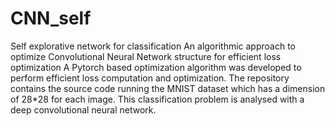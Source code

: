 # CNN_self
Self explorative network for classification
An algorithmic approach to optimize Convolutional Neural Network structure for efficient loss optimization
A Pytorch based optimization algorithm was developed to perform efficient loss computation and optimization. The repository contains the source code running the
MNIST dataset which has a dimension of 28*28 for each image. This classification problem is analysed with a deep convolutional neural network.
